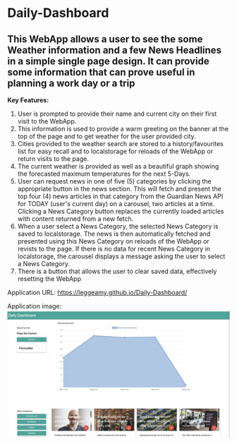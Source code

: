 # Daily-Dashboard

## This WebApp allows a user to see the some Weather information and a few News Headlines in a simple single page design. It can provide some information that can prove useful in planning a work day or a trip

**Key Features:**
1. User is prompted to provide their name and current city on their first visit to the WebApp.
2. This information is used to provide a warm greeting on the banner at the top of the page and to get weather for the user provided city.
3. Cities provided to the weather search are stored to a history/favourites list for easy recall and to localstorage for reloads of the WebApp or return visits to the page.
4. The current weather is provided as well as a beautiful graph showing the forecasted maximum temperatures for the next 5-Days.
5. User can request news in one of five (5) categories by clicking the appropriate button in the news section. This will fetch and present the top four (4) news articles in that category from the Guardian News API for TODAY (user's current day) on a carousel, two articles at a time. Clicking a News Category button replaces the currently loaded articles with content returned from a new fetch.
6. When a user select a News Category, the selected News Category is saved to localstorage. The news is then automatically fetched and presented using this News Category on reloads of the WebApp or revists to the page. If there is no data for recent News Category in localstorage, the carousel displays a message asking the user to select a News Category.
7. There is a button that allows the user to clear saved data, effectively resetting the WebApp

Application URL: https://leggeamy.github.io/Daily-Dashboard/

Application image: ![Daily-Dashbaord Screenshot](assets/images/daily_dashboard_ss.png "Daily-Dashboard Screenshot")
